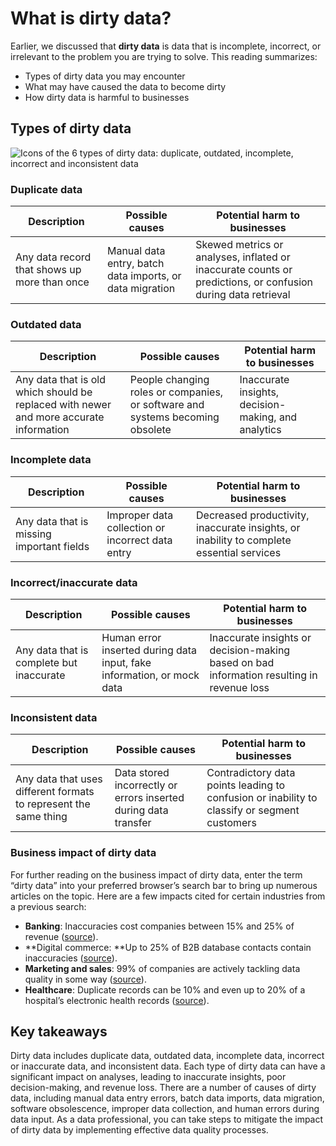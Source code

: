 # What is dirty data?

Earlier, we discussed that **dirty data** is data that is incomplete, incorrect, or irrelevant to the problem you are trying to solve.  This reading summarizes:

* Types of dirty data you may encounter
* What may have caused the data to become dirty
* How dirty data is harmful to businesses

## Types of dirty data

![Icons of the 6 types of dirty data: duplicate, outdated, incomplete, incorrect and inconsistent data](https://d3c33hcgiwev3.cloudfront.net/imageAssetProxy.v1/apsqUaUcTWabKlGlHK1mGw_2d181a03a4c6408aa1b7be625c6f9c97_Screen-Shot-2021-01-24-at-11.51.49-PM.png?expiry=1720137600000&hmac=PrMP8ESME6GBKOytH51m8UXRAXdpy5XujTsw_wGuJOk)

### **Duplicate data**

| Description                                  | Possible causes                                          | Potential harm to businesses                                                                                 |
| -------------------------------------------- | -------------------------------------------------------- | ------------------------------------------------------------------------------------------------------------ |
| Any data record that shows up more than once | Manual data entry, batch data imports, or data migration | Skewed metrics or analyses, inflated or inaccurate counts or predictions, or confusion during data retrieval |

### **Outdated data**

| Description                                                                            | Possible causes                                                               | Potential harm to businesses                        |
| -------------------------------------------------------------------------------------- | ----------------------------------------------------------------------------- | --------------------------------------------------- |
| Any data that is old which should be replaced with newer and more accurate information | People changing roles or companies, or software and systems becoming obsolete | Inaccurate insights, decision-making, and analytics |

### **Incomplete data**

| Description                               | Possible causes                                  | Potential harm to businesses                                                             |
| ----------------------------------------- | ------------------------------------------------ | ---------------------------------------------------------------------------------------- |
| Any data that is missing important fields | Improper data collection or incorrect data entry | Decreased productivity, inaccurate insights, or inability to complete essential services |

### **Incorrect/inaccurate data**

| Description                              | Possible causes                                                        | Potential harm to businesses                                                              |
| ---------------------------------------- | ---------------------------------------------------------------------- | ----------------------------------------------------------------------------------------- |
| Any data that is complete but inaccurate | Human error inserted during data input, fake information, or mock data | Inaccurate insights or decision-making based on bad information resulting in revenue loss |

### **Inconsistent data**

| Description                                                      | Possible causes                                                 | Potential harm to businesses                                                                 |
| ---------------------------------------------------------------- | --------------------------------------------------------------- | -------------------------------------------------------------------------------------------- |
| Any data that uses different formats to represent the same thing | Data stored incorrectly or errors inserted during data transfer | Contradictory data points leading to confusion or inability to classify or segment customers |

### **Business impact of dirty data**

For further reading on the business impact of dirty data, enter the term “dirty data” into your preferred browser’s search bar to bring up numerous articles on the topic. Here are a few impacts cited for certain industries from a previous search:

* **Banking**: Inaccuracies cost companies between 15% and 25% of revenue ([source](https://sloanreview.mit.edu/article/seizing-opportunity-in-data-quality/ "This link takes you to an MIT Sloan Management Review article.")).
* **Digital commerce: **Up to 25% of B2B database contacts contain inaccuracies ([source](https://www.demandgen.com/dirty-data-what-is-it-costing-you/ "This link takes you to a DemandGen blog article. ")).
* **Marketing and sales**: 99% of companies are actively tackling data quality in some way ([source](https://www.dqglobal.com/blog/why-bad-data-is-wasting-your-marketing-efforts/ "DQ Global: Why Bad Data is a Waste of Your Marketing Efforts")).
* **Healthcare**: Duplicate records can be 10% and even up to 20% of a hospital’s electronic health records ([source](https://searchhealthit.techtarget.com/feature/Hospitals-battle-duplicate-medical-records-with-technology "This link takes you to a TechTarget article for health IT.")).

## Key takeaways

Dirty data includes duplicate data, outdated data, incomplete data, incorrect or inaccurate data, and inconsistent data. Each type of dirty data can have a significant impact on analyses, leading to inaccurate insights, poor decision-making, and revenue loss. There are a number of causes of dirty data, including manual data entry errors, batch data imports, data migration, software obsolescence, improper data collection, and human errors during data input. As a data professional, you can take steps to mitigate the impact of dirty data by implementing effective data quality processes.
